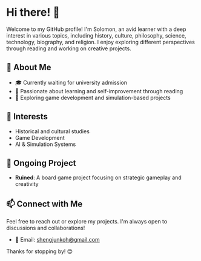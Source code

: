 # Hi there! 👋

Welcome to my GitHub profile! I'm Solomon, an avid learner with a deep interest in various topics, including history, culture, philosophy, science, technology, biography, and religion. I enjoy exploring different perspectives through reading and working on creative projects.

## 🚀 About Me
- 🎓 Currently waiting for university admission
- 📖 Passionate about learning and self-improvement through reading
- 🌱 Exploring game development and simulation-based projects

## 🔧 Interests
- Historical and cultural studies
- Game Development
- AI & Simulation Systems

## 📌 Ongoing Project
- **Ruined**: A board game project focusing on strategic gameplay and creativity

## 📫 Connect with Me
Feel free to reach out or explore my projects. I'm always open to discussions and collaborations!
- 📧 Email: [shengjunkoh@gmail.com](mailto:shengjunkoh@gmail.com)  

Thanks for stopping by! 😊

<!---
KohKoh-Nut/KohKoh-Nut is a ✨ special ✨ repository because its `README.md` (this file) appears on your GitHub profile.
You can click the Preview link to take a look at your changes.
--->
